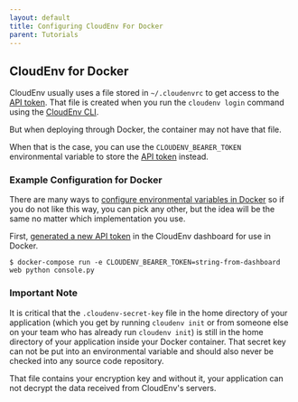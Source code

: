 ```yaml
---
layout: default
title: Configuring CloudEnv For Docker
parent: Tutorials
---
```


## CloudEnv for Docker

CloudEnv usually uses a file stored in `~/.cloudenvrc` to get access to the [API token](/pages/api/bearer-token.html). That file is created when you run the `cloudenv login` command using the [CloudEnv CLI](/pages/installation/cli.html).

But when deploying through Docker, the container may not have that file.

When that is the case, you can use the `CLOUDENV_BEARER_TOKEN` environmental variable to store the [API token](/pages/api/bearer-token.html) instead.

### Example Configuration for Docker

There are many ways to [configure environmental variables in Docker](https://docs.docker.com/compose/environment-variables/) so if you do not like this way, you can pick any other, but the idea will be the same no matter which implementation you use.

First, [generated a new API token](https://app.cloudenv.com/api_tokens) in the CloudEnv dashboard for use in Docker.

```console
$ docker-compose run -e CLOUDENV_BEARER_TOKEN=string-from-dashboard web python console.py
```
### Important Note

It is critical that the `.cloudenv-secret-key` file in the home directory of your application (which you get by running `cloudenv init` or from someone else on your team who has already run `cloudenv init`) is still in the home directory of your application inside your Docker container. That secret key can not be put into an environmental variable and should also never be checked into any source code repository.

That file contains your encryption key and without it, your application can not decrypt the data received from CloudEnv's servers.
